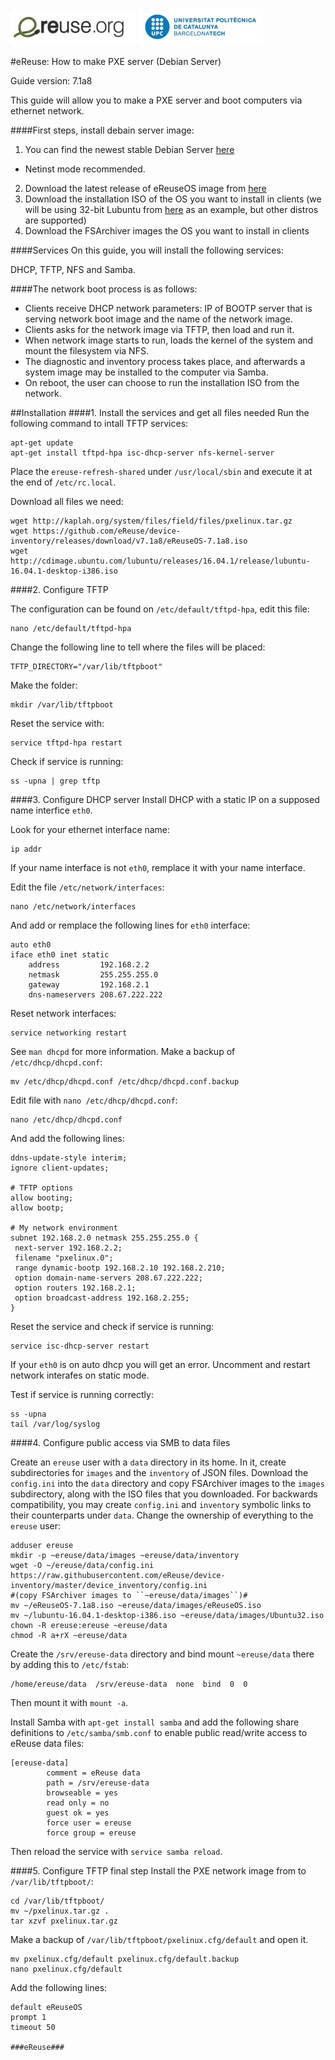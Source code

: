 ![eReuselogo](./images/eReuse_logo_200.png)
![UPClogo](./images/UPC_logo_200.png)

#eReuse: How to make PXE server (Debian Server)

Guide version: 7.1a8

This guide will allow you to make a PXE server and boot computers via ethernet network.

####First steps, install debain server image:
1. You can find the newest stable Debian Server [here](http://debian.xfree.com.ar/debian-cd/current/amd64/iso-cd/)
  - Netinst mode recommended.
2. Download the latest release of eReuseOS image from [here](https://github.com/eReuse/device-inventory/releases/latest)
3. Download the installation ISO of the OS you want to install in clients (we will be using 32-bit Lubuntu from [here](http://cdimage.ubuntu.com/lubuntu/releases/16.04.1/release/) as an example, but other distros are supported)
4. Download the FSArchiver images the OS you want to install in clients

####Services 
On this guide, you will install the following services:

DHCP, TFTP, NFS and Samba.

####The network boot process is as follows:

- Clients receive DHCP network parameters: IP of BOOTP server that is serving network boot image and the name of the network image.
- Clients asks for the network image via TFTP, then load and run it.
- When network image starts to run, loads the kernel of the system and mount the filesystem via NFS.
- The diagnostic and inventory process takes place, and afterwards a system image may be installed to the computer via Samba.
- On reboot, the user can choose to run the installation ISO from the network.

##Installation
####1. Install the services and get all files needed
Run the following command to intall TFTP services:
```
apt-get update
apt-get install tftpd-hpa isc-dhcp-server nfs-kernel-server
```

Place the ``ereuse-refresh-shared`` under ``/usr/local/sbin`` and execute it at the end of ``/etc/rc.local``.

Download all files we need:
```
wget http://kaplah.org/system/files/field/files/pxelinux.tar.gz
wget https://github.com/eReuse/device-inventory/releases/download/v7.1a8/eReuseOS-7.1a8.iso
wget http://cdimage.ubuntu.com/lubuntu/releases/16.04.1/release/lubuntu-16.04.1-desktop-i386.iso
```

####2. Configure TFTP


The configuration can be found on `/etc/default/tftpd-hpa`, edit this file:
```
nano /etc/default/tftpd-hpa
```

Change the following line to tell where the files will be placed:
```
TFTP_DIRECTORY="/var/lib/tftpboot"
```

Make the folder:
```
mkdir /var/lib/tftpboot
```

Reset the service with:
```
service tftpd-hpa restart
```

Check if service is running:
```
ss -upna | grep tftp
```

####3. Configure DHCP server
Install DHCP with a static IP on a supposed name interfice `eth0`.

Look for your ethernet interface name:
```
ip addr
```

If your name interface is not `eth0`, remplace it with your name interface.

Edit the file `/etc/network/interfaces`:
```
nano /etc/network/interfaces
```

And add or remplace the following lines for `eth0` interface:
```
auto eth0
iface eth0 inet static
    address         192.168.2.2
    netmask         255.255.255.0
    gateway         192.168.2.1
    dns-nameservers 208.67.222.222
```

Reset network interfaces:
```
service networking restart
```

See `man dhcpd` for more information. 
Make a backup of `/etc/dhcp/dhcpd.conf`:
```
mv /etc/dhcp/dhcpd.conf /etc/dhcp/dhcpd.conf.backup
```

Edit file with `nano /etc/dhcp/dhcpd.conf`:
```
nano /etc/dhcp/dhcpd.conf
```

And add the following lines:
```
ddns-update-style interim;
ignore client-updates;

# TFTP options
allow booting;
allow bootp;

# My network environment
subnet 192.168.2.0 netmask 255.255.255.0 {
 next-server 192.168.2.2;
 filename "pxelinux.0";
 range dynamic-bootp 192.168.2.10 192.168.2.210;
 option domain-name-servers 208.67.222.222;
 option routers 192.168.2.1;
 option broadcast-address 192.168.2.255;
}
```
Reset the service and check if service is running:
```
service isc-dhcp-server restart
```
If your `eth0` is on auto dhcp you will get an error. Uncomment and restart network interafes on static mode.

Test if service is running correctly:
```
ss -upna
tail /var/log/syslog
```

####4. Configure public access via SMB to data files

Create an ``ereuse`` user with a ``data`` directory in its home.  In it,
create subdirectories for ``images`` and the ``inventory`` of JSON files.
Download the ``config.ini`` into the ``data`` directory and copy FSArchiver
images to the ``images`` subdirectory, along with the ISO files that you
downloaded.  For backwards compatibility, you may create ``config.ini`` and
``inventory``  symbolic links to their counterparts under ``data``.  Change
the ownership of everything to the ``ereuse`` user:

```
adduser ereuse
mkdir -p ~ereuse/data/images ~ereuse/data/inventory
wget -O ~/ereuse/data/config.ini https://raw.githubusercontent.com/eReuse/device-inventory/master/device_inventory/config.ini
#(copy FSArchiver images to ``~ereuse/data/images``)#
mv ~/eReuseOS-7.1a8.iso ~ereuse/data/images/eReuseOS.iso
mv ~/lubuntu-16.04.1-desktop-i386.iso ~ereuse/data/images/Ubuntu32.iso
chown -R ereuse:ereuse ~ereuse/data
chmod -R a+rX ~ereuse/data
```

Create the ``/srv/ereuse-data`` directory and bind mount ``~ereuse/data``
there by adding this to ``/etc/fstab``:

```
/home/ereuse/data  /srv/ereuse-data  none  bind  0  0
```

Then mount it with ``mount -a``.

Install Samba with ``apt-get install samba`` and add the following share
definitions to ``/etc/samba/smb.conf`` to enable public read/write access to
eReuse data files:

```
[ereuse-data]
        comment = eReuse data
        path = /srv/ereuse-data
        browseable = yes
        read only = no
        guest ok = yes
        force user = ereuse
        force group = ereuse
```

Then reload the service with ``service samba reload``.

####5. Configure TFTP final step
Install the PXE network image from to `/var/lib/tftpboot/`:
```
cd /var/lib/tftpboot/
mv ~/pxelinux.tar.gz .
tar xzvf pxelinux.tar.gz
```

Make a backup of `/var/lib/tftpboot/pxelinux.cfg/default` and open it.
```
mv pxelinux.cfg/default pxelinux.cfg/default.backup
nano pxelinux.cfg/default
```

Add the following lines:
```
default eReuseOS
prompt 1
timeout 50

###eReuse###
```
